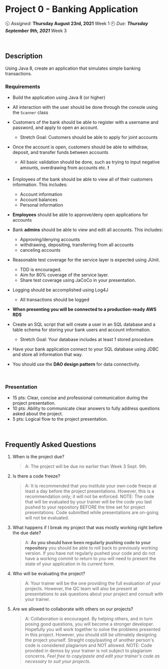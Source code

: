 # Project 0 - Banking Application
🕥 *Assigned*: **Thursday August 23rd, 2021** Week 1
🕙 *Due: **Thursday September 9th, 2021*** Week 3

<br>

## Description
Using Java 8, create an application that simulates simple banking transactions.

### Requirements
*	Build the application using Java 8 (or higher)

*	All interaction with the user should be done through the console using the `Scanner` class

*	Customers of the bank should be able to register with a username and password, and apply to open an account.
    * Stretch Goal: Customers should be able to apply for joint accounts

*	Once the account is open, customers should be able to withdraw, deposit, and transfer funds between accounts
    * All basic validation should be done, such as trying to input negative amounts, overdrawing from accounts etc. ❗

*	Employees of the bank should be able to view all of their customers information. This includes:
    * Account information
    * Account balances
    * Personal information

*	**Employees** should be able to approve/deny open applications for accounts

*	Bank **admins** should be able to view and edit all accounts. This includes:
    * Approving/denying accounts
    * withdrawing, depositing, transferring from all accounts
    * canceling accounts

*	Reasonable test coverage for the service layer is expected using JUnit.
    * TDD is encouraged.
    * Aim for 80% coverage of the service layer.
    * Share test coverage using JaCoCo in your presentation.

*	Logging should be accomplished using Log4J
    * All transactions should be logged

* **When presenting you will be connected to a production-ready AWS RDS**

* Create an SQL script that will create a user in an SQL database and a table schema for storing your bank users and account information.
   * Stretch Goal: Your database includes at least 1 stored procedure.
   
* Have your bank application connect to your SQL database using JDBC and store all information that way.

* You should use the **DAO design pattern** for data connectivity.

<br>

### Presentation
* 15 pts: Clear, concise and professional communication during the project presentation.
* 10 pts: Ability to communicate clear answers to fully address questions asked about the project. 
* 5 pts: Logical flow to the project presentation. 

<br>

## Frequently Asked Questions

1. When is the project due? 

    >A: The project will be due no earlier than Week 3 Sept. 9th. 

2. Is there a code freeze? 
    >A: It is recommended that you institute your own code freeze at least a day before the project presentations. However, this is a recommendation only; it will not be enforced. NOTE: The code that will be evaluated by your trainer will be the code you last pushed to your repository BEFORE the time set for project presentations. Code submitted while presentations are on-going will not be evaluated. 

3. What happens if I break my project that was mostly working right before the due date? 
    >A: **As you should have been regularly pushing code to your repository** you should be able to roll back to previously working version. If you have not regularly pushed your code and do not have a working commit to return to you will need to present the state of your application in its current form. 

4. Who will be evaluating the project? 
    >A: Your trainer will be the one providing the full evaluation of your projects. However, the QC team will also be present at presentations to ask questions about your project and consult with your trainer. 

5. Are we allowed to collaborate with others on our projects? 
    >A: Collaboration is encouraged. By helping others, and in turn posing good questions, you will become a stronger developer. Hopefully you will work together to solve the problems presented in this project.  However, you should still be ultimately designing the project yourself. Straight copy/pasting of another person's code is considered plagiarism and NOT allowed. NOTE: Code provided in demos by your trainer is not subject to plagiarism concerns. *Feel free to copy/paste and edit your trainer's code as necessary to suit your projects.*

